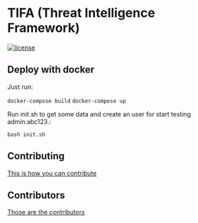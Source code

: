 TIFA (Threat Intelligence Framework)
==========

[![license](https://img.shields.io/aur/license/yaourt.svg?style=for-the-badge)][license]

[license]: https://github.com/hacklego/tifa/blob/master/LICENSE

## Deploy with docker
Just run:

`docker-compose build`
`docker-compose up`

Run init.sh to get some data and create an user for start testing admin:abc123.:

`bash init.sh`

## Contributing
[This is how you can contribute](https://github.com/hacklego/tifa/blob/master/CONTRIBUTING.md)

## Contributors
[Those are the contributors](https://github.com/hacklego/tifa/blob/master/CONTRIBUTORS.md)

